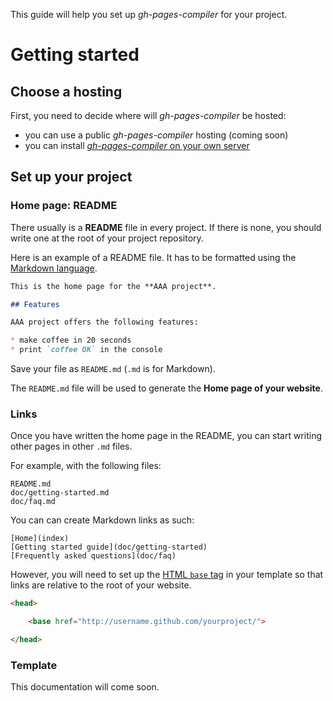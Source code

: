 This guide will help you set up *gh-pages-compiler* for your project.

# Getting started

## Choose a hosting

First, you need to decide where will *gh-pages-compiler* be hosted:

* you can use a public *gh-pages-compiler* hosting (coming soon)
* you can install [*gh-pages-compiler* on your own server](doc/install)

## Set up your project

### Home page: README

There usually is a **README** file in every project.
If there is none, you should write one at the root of your project repository.

Here is an example of a README file.
It has to be formatted using the [Markdown language](http://daringfireball.net/projects/markdown/basics).

```markdown
This is the home page for the **AAA project**.

## Features

AAA project offers the following features:

* make coffee in 20 seconds
* print `coffee OK` in the console
```

Save your file as `README.md` (`.md` is for Markdown).

The `README.md` file will be used to generate the **Home page of your website**.

### Links

Once you have written the home page in the README,
you can start writing other pages in other `.md` files.

For example, with the following files:

```
README.md
doc/getting-started.md
doc/faq.md
```

You can can create Markdown links as such:

```
[Home](index)
[Getting started guide](doc/getting-started)
[Frequently asked questions](doc/faq)
```

However, you will need to set up the [HTML `base` tag](http://www.w3schools.com/tags/tag_base.asp)
in your template so that links are relative to the root of your website.

```html
<head>

    <base href="http://username.github.com/yourproject/">

</head>
```

### Template

This documentation will come soon.
